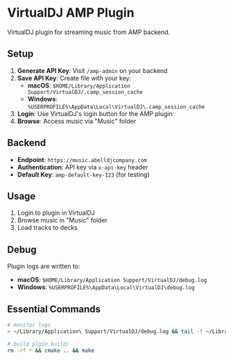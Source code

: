 # VirtualDJ AMP Plugin

VirtualDJ plugin for streaming music from AMP backend.

## Setup

1. **Generate API Key**: Visit `/amp-admin` on your backend
2. **Save API Key**: Create file with your key:
   - **macOS**: `$HOME/Library/Application Support/VirtualDJ/.camp_session_cache`
   - **Windows**: `%USERPROFILE%\AppData\Local\VirtualDJ\.camp_session_cache`
3. **Login**: Use VirtualDJ's login button for the AMP plugin
4. **Browse**: Access music via "Music" folder

## Backend

- **Endpoint**: `https://music.abelldjcompany.com`
- **Authentication**: API key via `x-api-key` header
- **Default Key**: `amp-default-key-123` (for testing)

## Usage

1. Login to plugin in VirtualDJ
2. Browse music in "Music" folder
3. Load tracks to decks

## Debug

Plugin logs are written to:
- **macOS**: `$HOME/Library/Application Support/VirtualDJ/debug.log`
- **Windows**: `%USERPROFILE%\AppData\Local\VirtualDJ\debug.log`

## Essential Commands

```bash
# monitor logs
> ~/Library/Application\ Support/VirtualDJ/debug.log && tail -f ~/Library/Application\ Support/VirtualDJ/debug.log

# build plgin build/
rm -rf * && cmake .. && make
```
